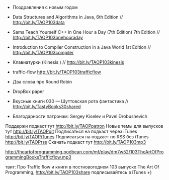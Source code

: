 
+ Поздравления с новым годом

+ Data Structures and Algorithms in Java, 6th Edition // http://bit.ly/TAOP103data
+ Sams Teach Yourself C++ in One Hour a Day (7th Edition) 7th Edition // http://bit.ly/TAOP103onehouraday
+ Introduction to Compiler Construction in a Java World 1st Edition // http://bit.ly/TAOP103compiler

+ Клавиатурки (Kinesis ) // http://bit.ly/TAOP103kinesis

+ traffic-flow http://bit.ly/TAOP103trafficflow
+ Два слова про Round Robin
+ DropBox paper

+ Вкусные книги 030 — Шуттовская рота  фантастика // http://bit.ly/TastyBooks30shared

 + Благодарности патронам: Sergey Kiselev и Pavel Drobushevich

Поддержи подкаст тут http://bit.ly/TAOPpatron
Новые темы для выпусков тут http://bit.ly/TAOPgit
Подписаться на подкаст через iTunes http://bit.ly/TAOPiTunes
Подписаться на подкаст по RSS без iTunes http://bit.ly/TAOPrss
Скачать подкаст тут http://bit.ly/TAOP103mp3

http://theartofprogramming.podbean.com/mf/play/dm7w52/103TheArtOfProgrammingBooksTrafficflow.mp3

твит: 
Про Traffic flow и книги в постновогоднем 103 выпуске The Art Of Programming, http://bit.ly/TAOP103share подписывайтесь в iTunes +)